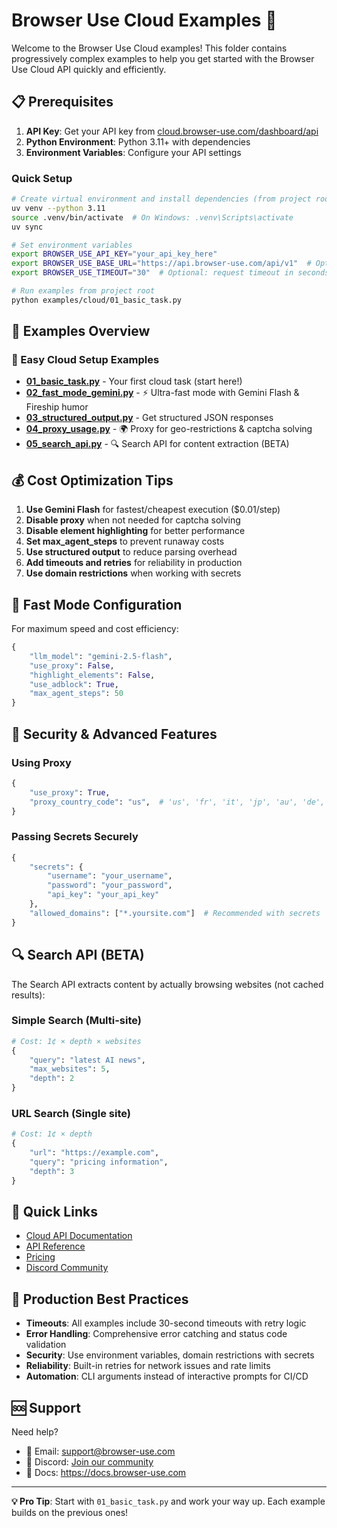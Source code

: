 # Browser Use Cloud Examples 🚀

Welcome to the Browser Use Cloud examples! This folder contains progressively complex examples to help you get started with the Browser Use Cloud API quickly and efficiently.

## 📋 Prerequisites

1. **API Key**: Get your API key from [cloud.browser-use.com/dashboard/api](https://cloud.browser-use.com/dashboard/api)
2. **Python Environment**: Python 3.11+ with dependencies
3. **Environment Variables**: Configure your API settings

### Quick Setup

```bash
# Create virtual environment and install dependencies (from project root)
uv venv --python 3.11
source .venv/bin/activate  # On Windows: .venv\Scripts\activate
uv sync

# Set environment variables
export BROWSER_USE_API_KEY="your_api_key_here"
export BROWSER_USE_BASE_URL="https://api.browser-use.com/api/v1"  # Optional
export BROWSER_USE_TIMEOUT="30"  # Optional: request timeout in seconds

# Run examples from project root
python examples/cloud/01_basic_task.py
```

## 🎯 Examples Overview

### 🚀 Easy Cloud Setup Examples

- **[01_basic_task.py](./01_basic_task.py)** - Your first cloud task (start here!)
- **[02_fast_mode_gemini.py](./02_fast_mode_gemini.py)** - ⚡ Ultra-fast mode with Gemini Flash & Fireship humor
- **[03_structured_output.py](./03_structured_output.py)** - Get structured JSON responses
- **[04_proxy_usage.py](./04_proxy_usage.py)** - 🌍 Proxy for geo-restrictions & captcha solving
- **[05_search_api.py](./05_search_api.py)** - 🔍 Search API for content extraction (BETA)

## 💰 Cost Optimization Tips

1. **Use Gemini Flash** for fastest/cheapest execution ($0.01/step)
2. **Disable proxy** when not needed for captcha solving
3. **Disable element highlighting** for better performance
4. **Set max_agent_steps** to prevent runaway costs
5. **Use structured output** to reduce parsing overhead
6. **Add timeouts and retries** for reliability in production
7. **Use domain restrictions** when working with secrets

## 🎨 Fast Mode Configuration

For maximum speed and cost efficiency:

```python
{
    "llm_model": "gemini-2.5-flash",
    "use_proxy": False,
    "highlight_elements": False,
    "use_adblock": True,
    "max_agent_steps": 50
}
```

## 🔐 Security & Advanced Features

### Using Proxy
```python
{
    "use_proxy": True,
    "proxy_country_code": "us",  # 'us', 'fr', 'it', 'jp', 'au', 'de', 'fi', 'ca'
}
```

### Passing Secrets Securely
```python
{
    "secrets": {
        "username": "your_username",
        "password": "your_password",
        "api_key": "your_api_key"
    },
    "allowed_domains": ["*.yoursite.com"]  # Recommended with secrets
}
```

## 🔍 Search API (BETA)

The Search API extracts content by actually browsing websites (not cached results):

### Simple Search (Multi-site)
```python
# Cost: 1¢ × depth × websites
{
    "query": "latest AI news",
    "max_websites": 5,
    "depth": 2
}
```

### URL Search (Single site)
```python
# Cost: 1¢ × depth  
{
    "url": "https://example.com",
    "query": "pricing information",
    "depth": 3
}
```

## 🔗 Quick Links

- [Cloud API Documentation](https://docs.browser-use.com/cloud)
- [API Reference](https://docs.browser-use.com/api-reference)
- [Pricing](https://cloud.browser-use.com/billing)
- [Discord Community](https://link.browser-use.com/discord)

## 🔧 Production Best Practices

- **Timeouts**: All examples include 30-second timeouts with retry logic
- **Error Handling**: Comprehensive error catching and status code validation
- **Security**: Use environment variables, domain restrictions with secrets
- **Reliability**: Built-in retries for network issues and rate limits
- **Automation**: CLI arguments instead of interactive prompts for CI/CD

## 🆘 Support

Need help?

- 📧 Email: support@browser-use.com
- 💬 Discord: [Join our community](https://link.browser-use.com/discord)
- 📖 Docs: <https://docs.browser-use.com>

---

**💡 Pro Tip**: Start with `01_basic_task.py` and work your way up. Each example builds on the previous ones!
